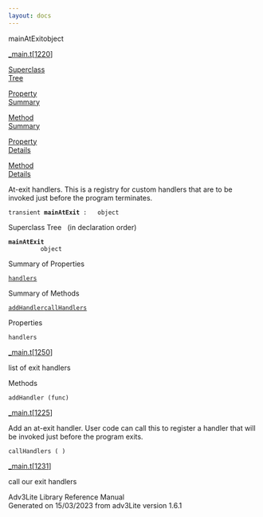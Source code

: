 ```yaml
---
layout: docs
---
```

<span class="title">mainAtExit</span><span class="type">object</span>

[\_main.t](../file/_main.t.html)\[[1220](../source/_main.t.html#1220)\]

[Superclass  
Tree](#_SuperClassTree_)

[Property  
Summary](#_PropSummary_)

[Method  
Summary](#_MethodSummary_)

[Property  
Details](#_Properties_)

[Method  
Details](#_Methods_)

<div class="fdesc">

At-exit handlers. This is a registry for custom handlers that are to be
invoked just before the program terminates.

`transient `**`mainAtExit`**` :   object`

</div>

<span id="_SuperClassTree_"></span>

<div class="mjhd">

<span class="hdln">Superclass Tree</span>   (in declaration order)

</div>

**`mainAtExit`**  
`         object`  
<span id="_PropSummary_"></span>

<div class="mjhd">

<span class="hdln">Summary of Properties</span>  

</div>

[`handlers`](#handlers)

<span id="_MethodSummary_"></span>

<div class="mjhd">

<span class="hdln">Summary of Methods</span>  

</div>

[`addHandler`](#addHandler)[`callHandlers`](#callHandlers)

<span id="_Properties_"></span>

<div class="mjhd">

<span class="hdln">Properties</span>  

</div>

<span id="handlers"></span>

`handlers`

[\_main.t](../file/_main.t.html)\[[1250](../source/_main.t.html#1250)\]

<div class="desc">

list of exit handlers

</div>

<span id="_Methods_"></span>

<div class="mjhd">

<span class="hdln">Methods</span>  

</div>

<span id="addHandler"></span>

`addHandler (func)`

[\_main.t](../file/_main.t.html)\[[1225](../source/_main.t.html#1225)\]

<div class="desc">

Add an at-exit handler. User code can call this to register a handler
that will be invoked just before the program exits.

</div>

<span id="callHandlers"></span>

`callHandlers ( )`

[\_main.t](../file/_main.t.html)\[[1231](../source/_main.t.html#1231)\]

<div class="desc">

call our exit handlers

</div>

<div class="ftr">

Adv3Lite Library Reference Manual  
Generated on 15/03/2023 from adv3Lite version 1.6.1

</div>
